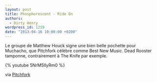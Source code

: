```yaml
---
layout: post
title: Phosphorescent - Ride On
authors:
  - Dirty Henry
wordpress_id: 1219
date: "2013-04-16 10:00:00 +0200"
---
```


Le groupe de Matthew Houck signe une bien belle pochette pour Muchacho, que
Pitchfork célèbre comme Best New Music. Dead Rooster tamponne, contrairement à
The Knife par exemple.

{% youtube 5NrM5IIyRm0 %}

via
[Pitchfork](https://pitchfork.com/reviews/albums/17522-phosphorescent-muchacho/)
